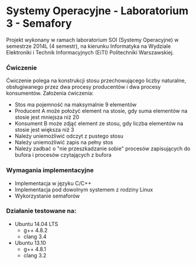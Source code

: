 Systemy Operacyjne - Laboratorium 3 - Semafory
==============================================

Projekt wykonany w ramach laboratorium SOI (Systemy Operacyjne) w semestrze 2014L (4 semestr),
na kierunku Informatyka na Wydziale Elektroniki i Technik Informacyjnych (EiTI) Politechniki Warszawskiej.

### Ćwiczenie

Ćwiczenie polega na konstrukcji stosu przechowującego liczby naturalne, obsługiwanego przez dwa procesy producentów i dwa procesy konsumentów.
Założenia ćwiczenia:
- Stos ma pojemność na maksymalnie 9 elementów
- Producent A może położyć element na stosie, gdy suma elementów na stosie jest mniejsza niż 20
- Konsument B może zdjąć element ze stosu, gdy liczba elementów na stosie jest większa niż 3
- Należy uniemożliwić odczyt z pustego stosu
- Należy uniemożliwić zapis na pełny stos
- Należy zadbać o "nie przeszkadzanie sobie" procesów zapisujących do bufora i procesów czytających z bufora

### Wymagania implementacyjne

- Implementacja w języku C/C++
- Implementacja pod dowolnym systemem z rodziny Linux
- Wykorzystanie semaforów

### Działanie testowane na:

- Ubuntu 14.04 LTS
  - g++ 4.8.2
  - clang 3.4
- Ubuntu 13.10
  - g++ 4.8.1
  - clang 3.2
